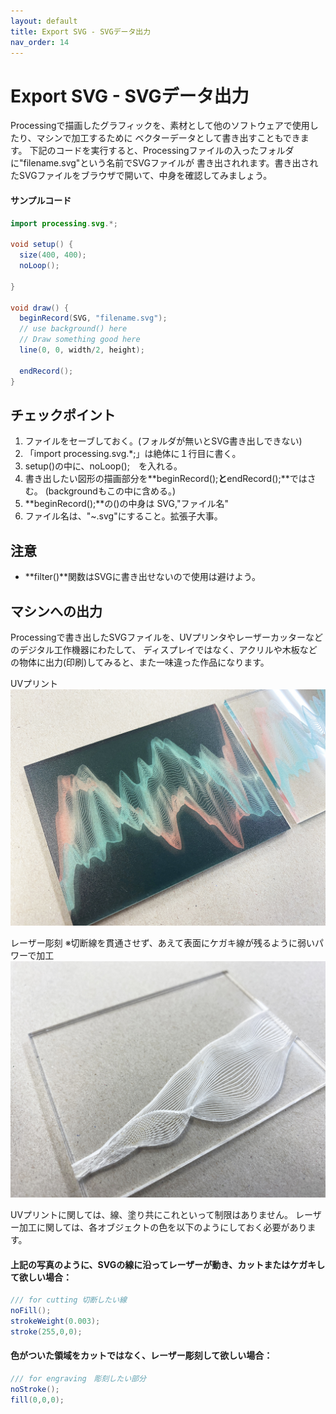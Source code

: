 ```yaml
---
layout: default
title: Export SVG - SVGデータ出力
nav_order: 14
---
```


# Export SVG - SVGデータ出力
Processingで描画したグラフィックを、素材として他のソフトウェアで使用したり、マシンで加工するために
ベクターデータとして書き出すこともできます。
下記のコードを実行すると、Processingファイルの入ったフォルダに"filename.svg"という名前でSVGファイルが
書き出されれます。書き出されたSVGファイルをブラウザで開いて、中身を確認してみましょう。

#### サンプルコード
```java
import processing.svg.*;

void setup() {
  size(400, 400);
  noLoop();

}

void draw() {
  beginRecord(SVG, "filename.svg");
  // use background() here
  // Draw something good here
  line(0, 0, width/2, height);

  endRecord();
}
```

## チェックポイント
1. ファイルをセーブしておく。(フォルダが無いとSVG書き出しできない)
2. 「import processing.svg.*;」は絶体に１行目に書く。
3. setup()の中に、noLoop();　を入れる。
4. 書き出したい図形の描画部分を**beginRecord();**と**endRecord();**ではさむ。
  (backgroundもこの中に含める。)
5. **beginRecord();**の()の中身は SVG,"ファイル名"
6. ファイル名は、"~.svg"にすること。拡張子大事。

## 注意
- **filter()**関数はSVGに書き出せないので使用は避けよう。



## マシンへの出力
Processingで書き出したSVGファイルを、UVプリンタやレーザーカッターなどのデジタル工作機器にわたして、
ディスプレイではなく、アクリルや木板などの物体に出力(印刷)してみると、また一味違った作品になります。

UVプリント
<img src="assets/uv_printing.jpg" alt="hi" class="inline"/>

レーザー彫刻
※切断線を貫通させず、あえて表面にケガキ線が残るように弱いパワーで加工
<img src="assets/laser_engraving.jpg" alt="hi" class="inline"/>

UVプリントに関しては、線、塗り共にこれといって制限はありません。
レーザー加工に関しては、各オブジェクトの色を以下のようにしておく必要があります。

#### 上記の写真のように、SVGの線に沿ってレーザーが動き、カットまたはケガキして欲しい場合：
```java
/// for cutting 切断したい線
noFill();
strokeWeight(0.003);
stroke(255,0,0);
```

#### 色がついた領域をカットではなく、レーザー彫刻して欲しい場合：
```java
/// for engraving　彫刻したい部分
noStroke();
fill(0,0,0);
```
